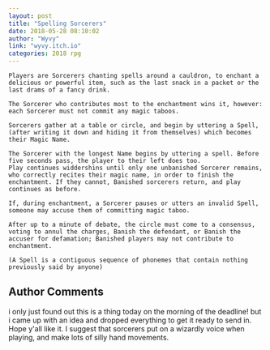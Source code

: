 ```yaml
---
layout: post
title: "Spelling Sorcerers"
date: 2018-05-28 08:10:02
author: "Wyvy"
link: "wyvy.itch.io"
categories: 2018 rpg
---
```

```
Players are Sorcerers chanting spells around a cauldron, to enchant a delicious or powerful item, such as the last snack in a packet or the last drams of a fancy drink.

The Sorcerer who contributes most to the enchantment wins it, however: each Sorcerer must not commit any magic taboos.

Sorcerers gather at a table or circle, and begin by uttering a Spell, (after writing it down and hiding it from themselves) which becomes their Magic Name.

The Sorcerer with the longest Name begins by uttering a spell. Before five seconds pass, the player to their left does too. 
Play continues widdershins until only one unbanished Sorcerer remains, who correctly recites their magic name, in order to finish the enchantment. If they cannot, Banished sorcerers return, and play continues as before.

If, during enchantment, a Sorcerer pauses or utters an invalid Spell, someone may accuse them of committing magic taboo.

After up to a minute of debate, the circle must come to a consensus, voting to annul the charges, Banish the defendant, or Banish the accuser for defamation; Banished players may not contribute to enchantment.

(A Spell is a contiguous sequence of phonemes that contain nothing previously said by anyone)
```
## Author Comments 

i only just found out this is a thing today on the morning of the deadline! but i came up with an idea and dropped everything to get it ready to send in. Hope y'all like it.
I suggest that sorcerers put on a wizardly voice when playing, and make lots of silly hand movements.
